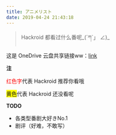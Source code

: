 ```yaml
---
title: アニメリスト
date: 2019-04-24 21:43:18
---
```


> Hackroid 都看过什么番呢_(´ཀ`」 ∠)_

这是 OneDrive 云盘共享链接ww：[link](https://1drv.ms/x/s!Ai8UutbY5q2jkEl3nsd1G__L-8Jc)

**注**

<font color=red>红色字</font>代表 Hackroid 推荐你看哦
<div style="background-color:yellow;display: inline-block;">黄色</div>代表 Hackroid 还没看呢

**TODO**

* 各类型番剧大好きNo.1
* 剧评（好难，不敢写）

